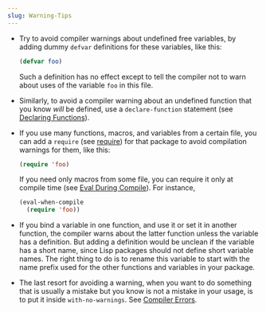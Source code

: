 ```yaml
---
slug: Warning-Tips
---
```


*   Try to avoid compiler warnings about undefined free variables, by adding dummy `defvar` definitions for these variables, like this:

    ```lisp
    (defvar foo)
    ```

    Such a definition has no effect except to tell the compiler not to warn about uses of the variable `foo` in this file.

*   Similarly, to avoid a compiler warning about an undefined function that you know *will* be defined, use a `declare-function` statement (see [Declaring Functions](Declaring-Functions)).

*   If you use many functions, macros, and variables from a certain file, you can add a `require` (see [require](Named-Features)) for that package to avoid compilation warnings for them, like this:

    ```lisp
    (require 'foo)
    ```

    If you need only macros from some file, you can require it only at compile time (see [Eval During Compile](Eval-During-Compile)). For instance,

    ```lisp
    (eval-when-compile
      (require 'foo))
    ```

*   If you bind a variable in one function, and use it or set it in another function, the compiler warns about the latter function unless the variable has a definition. But adding a definition would be unclean if the variable has a short name, since Lisp packages should not define short variable names. The right thing to do is to rename this variable to start with the name prefix used for the other functions and variables in your package.

*   The last resort for avoiding a warning, when you want to do something that is usually a mistake but you know is not a mistake in your usage, is to put it inside `with-no-warnings`. See [Compiler Errors](Compiler-Errors).
